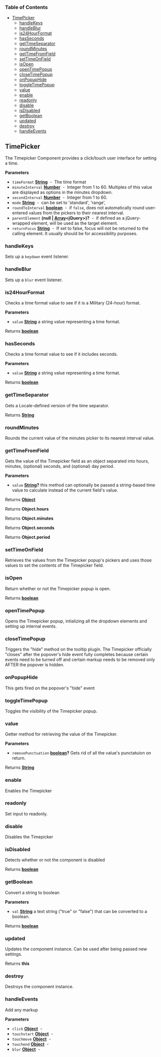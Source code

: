 <!-- Generated by documentation.js. Update this documentation by updating the source code. -->

### Table of Contents

-   [TimePicker](#timepicker)
    -   [handleKeys](#handlekeys)
    -   [handleBlur](#handleblur)
    -   [is24HourFormat](#is24hourformat)
    -   [hasSeconds](#hasseconds)
    -   [getTimeSeparator](#gettimeseparator)
    -   [roundMinutes](#roundminutes)
    -   [getTimeFromField](#gettimefromfield)
    -   [setTimeOnField](#settimeonfield)
    -   [isOpen](#isopen)
    -   [openTimePopup](#opentimepopup)
    -   [closeTimePopup](#closetimepopup)
    -   [onPopupHide](#onpopuphide)
    -   [toggleTimePopup](#toggletimepopup)
    -   [value](#value)
    -   [enable](#enable)
    -   [readonly](#readonly)
    -   [disable](#disable)
    -   [isDisabled](#isdisabled)
    -   [getBoolean](#getboolean)
    -   [updated](#updated)
    -   [destroy](#destroy)
    -   [handleEvents](#handleevents)

## TimePicker

The Timepicker Component provides a click/touch user interface for setting a time.

**Parameters**

-   `timeFormat` **[String](https://developer.mozilla.org/en-US/docs/Web/JavaScript/Reference/Global_Objects/String)**  -  The time format
-   `minuteInterval` **[Number](https://developer.mozilla.org/en-US/docs/Web/JavaScript/Reference/Global_Objects/Number)**  -  Integer from 1 to 60.  Multiples of this value are displayed as options in the minutes dropdown.
-   `secondInterval` **[Number](https://developer.mozilla.org/en-US/docs/Web/JavaScript/Reference/Global_Objects/Number)**  -  Integer from 1 to 60.
-   `mode` **[String](https://developer.mozilla.org/en-US/docs/Web/JavaScript/Reference/Global_Objects/String)**  -  can be set to 'standard', 'range',
-   `roundToInterval` **[boolean](https://developer.mozilla.org/en-US/docs/Web/JavaScript/Reference/Global_Objects/Boolean)**  -  if `false`, does not automatically round user-entered values from the pickers to their nearest interval.
-   `parentElement` **(null | [Array](https://developer.mozilla.org/en-US/docs/Web/JavaScript/Reference/Global_Objects/Array)&lt;jQuery>)?**  -   if defined as a jQuery-wrapped element, will be used as the target element.
-   `returnFocus` **[String](https://developer.mozilla.org/en-US/docs/Web/JavaScript/Reference/Global_Objects/String)**  -  If set to false, focus will not be returned to the calling element. It usually should be for accessibility purposes.

### handleKeys

Sets up a `keydown` event listener.

### handleBlur

Sets up a `blur` event listener.

### is24HourFormat

Checks a time format value to see if it is a Military (24-hour) format.

**Parameters**

-   `value` **[String](https://developer.mozilla.org/en-US/docs/Web/JavaScript/Reference/Global_Objects/String)** a string value representing a time format.

Returns **[boolean](https://developer.mozilla.org/en-US/docs/Web/JavaScript/Reference/Global_Objects/Boolean)** 

### hasSeconds

Checks a time format value to see if it includes seconds.

**Parameters**

-   `value` **[String](https://developer.mozilla.org/en-US/docs/Web/JavaScript/Reference/Global_Objects/String)** a string value representing a time format.

Returns **[boolean](https://developer.mozilla.org/en-US/docs/Web/JavaScript/Reference/Global_Objects/Boolean)** 

### getTimeSeparator

Gets a Locale-defined version of the time separator.

Returns **[String](https://developer.mozilla.org/en-US/docs/Web/JavaScript/Reference/Global_Objects/String)** 

### roundMinutes

Rounds the current value of the minutes picker to its nearest interval value.

### getTimeFromField

Gets the value of the Timepicker field as an object separated into hours, minutes, (optional) seconds, and (optional) day period.

**Parameters**

-   `value` **[String](https://developer.mozilla.org/en-US/docs/Web/JavaScript/Reference/Global_Objects/String)?** this method can optionally be passed a string-based time value to calculate instead of the current field's value.

Returns **[Object](https://developer.mozilla.org/en-US/docs/Web/JavaScript/Reference/Global_Objects/Object)** 

Returns **Object.hours** 

Returns **Object.minutes** 

Returns **Object.seconds** 

Returns **Object.period** 

### setTimeOnField

Retrieves the values from the Timepicker popup's pickers and uses those values to set
the contents of the Timepicker field.

### isOpen

Return whether or not the Timepicker popup is open.

Returns **[boolean](https://developer.mozilla.org/en-US/docs/Web/JavaScript/Reference/Global_Objects/Boolean)** 

### openTimePopup

Opens the Timepicker popup, intializing all the dropdown elements and setting up internal events.

### closeTimePopup

Triggers the "hide" method on the tooltip plugin.  The Timepicker officially "closes" after the popover's
hide event fully completes because certain events need to be turned off and certain markup needs to be
removed only AFTER the popover is hidden.

### onPopupHide

This gets fired on the popover's "hide" event

### toggleTimePopup

Toggles the visibility of the Timepicker popup.

### value

Getter method for retrieving the value of the Timepicker.

**Parameters**

-   `removePunctuation` **[boolean](https://developer.mozilla.org/en-US/docs/Web/JavaScript/Reference/Global_Objects/Boolean)?** Gets rid of all the value's punctatuion on return.

Returns **[String](https://developer.mozilla.org/en-US/docs/Web/JavaScript/Reference/Global_Objects/String)** 

### enable

Enables the Timepicker

### readonly

Set input to readonly.

### disable

Disables the Timepicker

### isDisabled

Detects whether or not the component is disabled

Returns **[boolean](https://developer.mozilla.org/en-US/docs/Web/JavaScript/Reference/Global_Objects/Boolean)** 

### getBoolean

Convert a string to boolean

**Parameters**

-   `val` **[String](https://developer.mozilla.org/en-US/docs/Web/JavaScript/Reference/Global_Objects/String)** a text string ("true" or "false") that can be converted to a boolean.

Returns **[boolean](https://developer.mozilla.org/en-US/docs/Web/JavaScript/Reference/Global_Objects/Boolean)** 

### updated

Updates the component instance.  Can be used after being passed new settings.

Returns **this** 

### destroy

Destroys the component instance.

### handleEvents

Add any markup

**Parameters**

-   `click` **[Object](https://developer.mozilla.org/en-US/docs/Web/JavaScript/Reference/Global_Objects/Object)**  - 
-   `touchstart` **[Object](https://developer.mozilla.org/en-US/docs/Web/JavaScript/Reference/Global_Objects/Object)**  - 
-   `touchmove` **[Object](https://developer.mozilla.org/en-US/docs/Web/JavaScript/Reference/Global_Objects/Object)**  - 
-   `touchend` **[Object](https://developer.mozilla.org/en-US/docs/Web/JavaScript/Reference/Global_Objects/Object)**  - 
-   `blur` **[Object](https://developer.mozilla.org/en-US/docs/Web/JavaScript/Reference/Global_Objects/Object)**  - 
